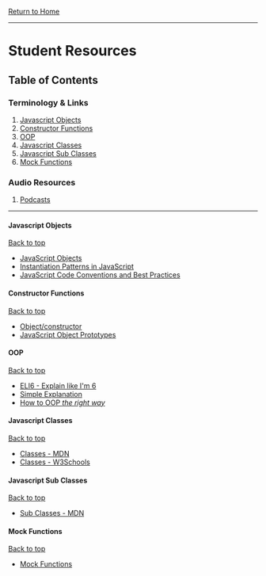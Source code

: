 [Return to Home](../../../README.md)

<hr>

# Student Resources

## Table of Contents

### Terminology & Links

01. [Javascript Objects](#javascript-objects)
02. [Constructor Functions](#constructor-functions)
03. [OOP](#OOP)
04. [Javascript Classes](#javascript-classes)
05. [Javascript Sub Classes](#javascript-sub-classes)
06. [Mock Functions](#mock-functions)


### Audio Resources
01.  [Podcasts](./podcasts.md)

<!-- ### Video Resources
01. [Video Listing](/video.md) -->

<hr>



#### Javascript Objects

[Back to top](#student-resources)

* [JavaScript Objects](https://www.w3schools.com/js/js_object_definition.asp)
* [Instantiation Patterns in JavaScript](https://medium.com/dailyjs/instantiation-patterns-in-javascript-8fdcf69e8f9b)
* [JavaScript Code Conventions and Best Practices](https://coursework.vschool.io/javascript-code-conventions/)

#### Constructor Functions

[Back to top](#student-resources)

* [Object/constructor](https://developer.mozilla.org/en-US/docs/Web/JavaScript/Reference/Global_Objects/Object/constructor)
* [JavaScript Object Prototypes](https://www.w3schools.com/js/js_object_prototypes.asp)

#### OOP

[Back to top](#student-resources)

* [ELI6 - Explain like I'm 6](https://medium.freecodecamp.org/object-oriented-programming-concepts-21bb035f7260)
* [Simple Explanation](https://medium.com/@richardeng/a-simple-explanation-of-oop-46a156581214)
* [How to OOP _the right way_](https://codeburst.io/how-to-do-object-oriented-programming-the-right-way-1339c1a25286)

#### Javascript Classes

[Back to top](#student-resources)

* [Classes - MDN](https://developer.mozilla.org/en-US/docs/Web/JavaScript/Reference/Classes)
* [Classes - W3Schools](https://www.w3schools.com/js/js_classes.asp)

#### Javascript Sub Classes

[Back to top](#student-resources)

* [Sub Classes - MDN](https://developer.mozilla.org/en-US/docs/Web/JavaScript/Reference/Classes#Sub_classing_with_extends)

#### Mock Functions

[Back to top](#student-resources)

* [Mock Functions](https://jestjs.io/docs/en/mock-functions)



